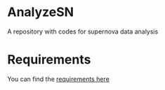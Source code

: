# AnalyzeSN
A repository with codes for supernova data analysis

# Requirements
You can find the [requirements here](./continuous_integration/requirements.txt)

